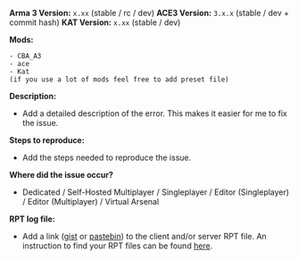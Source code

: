 **Arma 3 Version:** `x.xx` (stable / rc / dev)
**ACE3 Version:** `3.x.x` (stable / dev + commit hash)
**KAT Version:** `x.xx` (stable / dev)


**Mods:**
```
- CBA_A3
- ace
- Kat
(if you use a lot of mods feel free to add preset file)
```

**Description:**
- Add a detailed description of the error. This makes it easier for me to fix the issue.

**Steps to reproduce:**
- Add the steps needed to reproduce the issue.

**Where did the issue occur?**
- Dedicated / Self-Hosted Multiplayer / Singleplayer / Editor (Singleplayer) / Editor (Multiplayer) / Virtual Arsenal

**RPT log file:**
- Add a link ([gist](https://gist.github.com) or [pastebin](http://pastebin.com)) to the client and/or server RPT file. An instruction to find your RPT files can be found [here](https://community.bistudio.com/wiki/Crash_Files#Arma_3).
